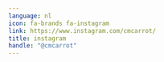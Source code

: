 ```yaml
---
language: nl
icon: fa-brands fa-instagram
link: https://www.instagram.com/cmcarrot/
title: instagram
handle: "@cmcarrot"
---
```

